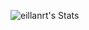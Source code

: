 ![eillanrt's Stats](https://github-readme-stats.vercel.app/api?username=eillanrt&theme=vue-dark&show_icons=true&hide_border=false&count_private=true)
